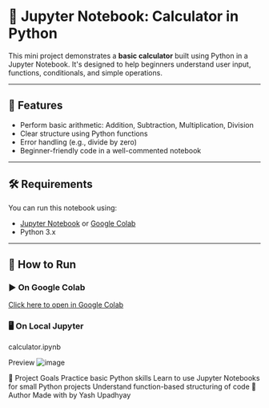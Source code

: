 # 🧮 Jupyter Notebook: Calculator in Python

This mini project demonstrates a **basic calculator** built using Python in a Jupyter Notebook. It's designed to help beginners understand user input, functions, conditionals, and simple operations.

---

## 📌 Features
- Perform basic arithmetic: Addition, Subtraction, Multiplication, Division
- Clear structure using Python functions
- Error handling (e.g., divide by zero)
- Beginner-friendly code in a well-commented notebook

---

## 🛠 Requirements
You can run this notebook using:

- [Jupyter Notebook](https://jupyter.org/install) or [Google Colab](https://colab.research.google.com/)
- Python 3.x

---

## 🚀 How to Run

### ▶️ On Google Colab
[Click here to open in Google Colab](https://colab.research.google.com/github/yash6810/python-mini-projects/blob/main/calculator-notebook/calculator.ipynb)

### 🖥️ On Local Jupyter
calculator.ipynb

Preview
![image](https://github.com/user-attachments/assets/8ba96d6f-da71-4536-a7bd-082c457bb782)

🙌 Project Goals
Practice basic Python skills
Learn to use Jupyter Notebooks for small Python projects
Understand function-based structuring of code
🧠 Author
Made with by Yash Upadhyay
